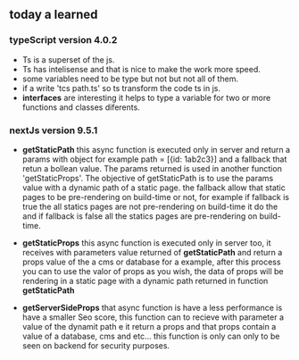 ## today a learned

### typeScript version 4.0.2

- Ts is a superset of the js.
- Ts has intelisense and that is nice to make the work more speed.
- some variables need to be type but not but not all of them.
- if a write 'tcs path.ts' so ts transform the code ts in js.
- **interfaces** are interesting it helps to type a variable for two or more functions and classes diferents.

### nextJs version 9.5.1

- **getStaticPath** this async function is executed only in server and return a params with object for example path = [{id: 1ab2c3}] and a fallback that retun a bollean value. The params returned is used in another function 'getStaticProps'. The objective of getStaticPath is to use the params value with a dynamic path of a static page.
  the fallback allow that static pages to be pre-rendering on build-time or not, for example if fallback is true the all statics pages are not pre-rendering on build-time it do the and if fallback is false all the statics pages are pre-rendering on build-time.

- **getStaticProps** this async function is executed only in server too, it receives with parameters value returned of **getStaticPath** and return a props value of the a cms or database for a example, after this process you can to use the valor of props as you wish, the data of props will be rendering in a static page with a dynamic path returned in function **getStaticPath**

- **getServerSideProps** that async function is have a less performance is have a smaller Seo score, this function can to recieve with parameter a value of the dynamit path e it return a props and that props contain a value of a database, cms and etc... this function is only can only to be seen on backend for security purposes.
